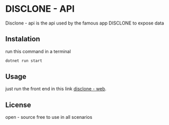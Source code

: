 # DISCLONE - API

Disclone - api is the api used by the famous app DISCLONE to expose data

## Instalation

run this command in a terminal
```bash
dotnet run start
```

## Usage

just run the front end in this link [disclone - web](https://github.com/ninjoma/disclone-web).

## License

open - source free to use in all scenarios 

